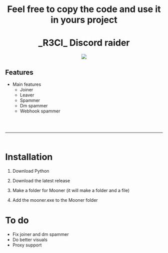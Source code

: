 <h1 align="center">
  Feel free to copy the code and use it in yours project 
</h1>

<h1 align="center">
  _R3CI_ Discord raider
</h1>

<div align="center">
     <img  src="https://media.tenor.com/-LlG5WSoK74AAAAj/monkey.gif">
</div>

## Features
- Main features
  - Joiner
  - Leaver
  - Spammer
  - Dm spammer
  - Webhook spammer
 
<hr  style="border-radius: 2%; margin-top: 60px; margin-bottom: 60px;"  noshade=""  size="20"  width="100%">
  
# Installation

1. Download Python

2. Download the latest release

3. Make a folder for Mooner (it will make a folder and a file)

4. Add the mooner.exe to the Mooner folder

# To do

- Fix joiner and dm spammer
- Do better visuals
- Proxy support
